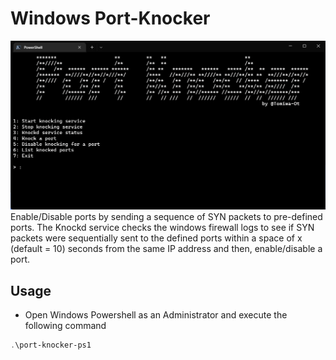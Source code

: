 # Windows Port-Knocker

![Screenshot](/screenshots/knockd.png)
Enable/Disable ports by sending a sequence of SYN packets
to pre-defined ports. The Knockd service checks the windows
firewall logs to see if SYN packets were sequentially sent 
to the defined ports within a space of x (default = 10) seconds
from the same IP address and then, enable/disable a port.
## Usage
- Open Windows Powershell as an Administrator and execute the following command
```powershell
.\port-knocker-ps1
```
